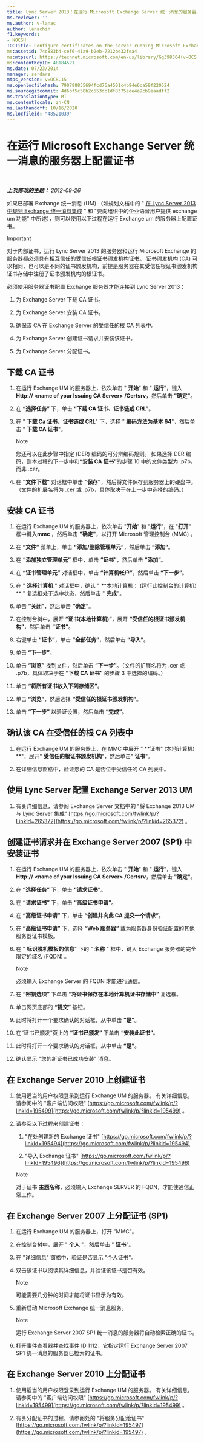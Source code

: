 ```yaml
---
title: Lync Server 2013：在运行 Microsoft Exchange Server 统一消息的服务器上配置证书
ms.reviewer: ''
ms.author: v-lanac
author: lanachin
f1.keywords:
- NOCSH
TOCTitle: Configure certificates on the server running Microsoft Exchange Server Unified Messaging
ms:assetid: 74c883b4-cef6-41a9-b2eb-7212be32fea4
ms:mtpsurl: https://technet.microsoft.com/en-us/library/Gg398564(v=OCS.15)
ms:contentKeyID: 48184521
ms.date: 07/23/2014
manager: serdars
mtps_version: v=OCS.15
ms.openlocfilehash: 790798835694fcd76a4501c4b94e6ca59f220524
ms.sourcegitcommit: 4d6bf5c58b2c553dc1df8375ede4a9cb9eaadff2
ms.translationtype: MT
ms.contentlocale: zh-CN
ms.lasthandoff: 10/16/2020
ms.locfileid: "48521039"
---
```

# <a name="configure-certificates-on-the-server-running-microsoft-exchange-server-unified-messaging"></a>在运行 Microsoft Exchange Server 统一消息的服务器上配置证书

<div data-xmlns="http://www.w3.org/1999/xhtml">

<div class="topic" data-xmlns="http://www.w3.org/1999/xhtml" data-msxsl="urn:schemas-microsoft-com:xslt" data-cs="https://msdn.microsoft.com/">

<div data-asp="https://msdn2.microsoft.com/asp">



</div>

<div id="mainSection">

<div id="mainBody">

<span> </span>

_**上次修改的主题：** 2012-09-26_

如果已部署 Exchange 统一消息 (UM) （如规划文档中的 " [在 Lync Server 2013 中规划 Exchange 统一消息集成](lync-server-2013-planning-for-exchange-unified-messaging-integration.md) " 和 "要向组织中的企业语音用户提供 exchange um 功能" 中所述），则可以使用以下过程在运行 Exchange um 的服务器上配置证书。

<div>


> [!IMPORTANT]  
> 对于内部证书，运行 Lync Server 2013 的服务器和运行 Microsoft Exchange 的服务器都必须具有相互信任的受信任根证书颁发机构证书。 证书颁发机构 (CA) 可以相同，也可以是不同的证书颁发机构，前提是服务器在其受信任根证书颁发机构证书存储中注册了证书颁发机构的根证书。



</div>

必须使用服务器证书配置 Exchange 服务器才能连接到 Lync Server 2013：

1.  为 Exchange Server 下载 CA 证书。

2.  为 Exchange Server 安装 CA 证书。

3.  确保该 CA 在 Exchange Server 的受信任的根 CA 列表中。

4.  为 Exchange Server 创建证书请求并安装该证书。

5.  为 Exchange Server 分配证书。

<div>

## <a name="to-download-the-ca-certificate"></a>下载 CA 证书

1.  在运行 Exchange UM 的服务器上，依次单击 " **开始**" 和 " **运行**"，键入 **Http:// \<name of your Issuing CA Server\> /Certsrv**，然后单击 **"确定"**。

2.  在 **“选择任务”** 下，单击 **“下载 CA 证书、证书链或 CRL”**。

3.  在 " **下载 Ca 证书、证书链或 CRL**" 下，选择 " **编码方法为基本 64**"，然后单击 " **下载 CA 证书**"。
    
    <div>
    

    > [!NOTE]  
    > 您还可以在此步骤中指定 (DER) 编码的可分辨编码规则。 如果选择 DER 编码，则本过程的下一步中和<STRONG>“安装 CA 证书”</STRONG>的步骤 10 中的文件类型为 .p7b，而非 .cer。

    
    </div>

4.  在 **“文件下载”** 对话框中单击 **“保存”**，然后将文件保存到服务器上的硬盘中。（文件的扩展名将为 .cer 或 .p7b，具体取决于在上一步中选择的编码。）

</div>

<div>

## <a name="to-install-the-ca-certificate"></a>安装 CA 证书

1.  在运行 Exchange UM 的服务器上，依次单击 "**开始**" 和 "**运行**"，在 "**打开**" 框中键入**mmc** ，然后单击 **"确定"**，以打开 Microsoft 管理控制台 (MMC) 。

2.  在 **“文件”** 菜单上，单击 **“添加/删除管理单元”**，然后单击 **“添加”**。

3.  在 **“添加独立管理单元”** 框中，单击 **“证书”**，然后单击 **“添加”**。

4.  在 **“证书管理单元”** 对话框中，单击 **“计算机帐户”**，然后单击 **“下一步”**。

5.  在 " **选择计算机** " 对话框中，确认 " **本地计算机： (运行此控制台的计算机) ** " 复选框处于选中状态，然后单击 " **完成**"。

6.  单击 **“关闭”**，然后单击 **“确定”**。

7.  在控制台树中，展开 **“证书(本地计算机)”**，展开 **“受信任的根证书颁发机构”**，然后单击 **“证书”**。

8.  右键单击 **“证书”**，单击 **“全部任务”**，然后单击 **“导入”**。

9.  单击 **“下一步”**。

10. 单击 **“浏览”** 找到文件，然后单击 **“下一步”**。（文件的扩展名将为 .cer 或 .p7b，具体取决于在 **“下载 CA 证书”** 的步骤 3 中选择的编码。）

11. 单击 **“将所有证书放入下列存储区”**。

12. 单击 **“浏览”**，然后选择 **“受信任的根证书颁发机构”**。

13. 单击 **“下一步”** 以验证设置，然后单击 **“完成”**。

</div>

<div>

## <a name="to-verify-that-the-ca-is-in-the-list-of-trusted-root-cas"></a>确认该 CA 在受信任的根 CA 列表中

1.  在运行 Exchange UM 的服务器上，在 MMC 中展开 " **证书" (本地计算机) **"，展开" **受信任的根证书颁发机构**"，然后单击" **证书**"。

2.  在详细信息窗格中，验证您的 CA 是否位于受信任的 CA 列表中。

</div>

<div>

## <a name="to-configure-exchange-server-2013-um-with-lync-server"></a>使用 Lync Server 配置 Exchange Server 2013 UM

1.  有关详细信息，请参阅 Exchange Server 文档中的 "将 Exchange 2013 UM 与 Lync Server 集成" [https://go.microsoft.com/fwlink/p/?LinkId=265372](https://go.microsoft.com/fwlink/p/?linkid=265372) 。

</div>

<div>

## <a name="to-create-a-certificate-request-and-install-the-certificate-on-exchange-server-2007-sp1"></a>创建证书请求并在 Exchange Server 2007 (SP1) 中安装证书

1.  在运行 Exchange UM 的服务器上，依次单击 " **开始**" 和 " **运行**"，键入 **Http:// \<**name of your Issuing CA Server**\> /Certsrv**，然后单击 **"确定"**。

2.  在 **“选择任务”** 下，单击 **“请求证书”**。

3.  在 **“请求证书”** 下，单击 **“高级证书申请”**。

4.  在 **“高级证书申请”** 下，单击 **“创建并向此 CA 提交一个请求”**。

5.  在 **“高级证书申请”** 下，选择 **“Web 服务器”** 或为服务器身份验证配置的其他服务器证书模板。

6.  在 " **标识脱机模板的信息**" 下的 " **名称** " 框中，键入 Exchange 服务器的完全限定的域名 (FQDN) 。
    
    <div>
    

    > [!NOTE]  
    > 必须输入 Exchange Server 的 FQDN 才能进行通信。

    
    </div>

7.  在 **“密钥选项”** 下单击 **“将证书保存在本地计算机证书存储中”** 复选框。

8.  单击网页底部的 **“提交”** 按钮。

9.  此时将打开一个要求确认的对话框，从中单击 **“是”**。

10. 在“证书已颁发”页上的 **“证书已颁发”** 下单击 **“安装此证书”**。

11. 此时将打开一个要求确认的对话框，从中单击 **“是”**。

12. 确认显示 "您的新证书已成功安装" 消息。

</div>

<div>

## <a name="to-create-a-certificate-on-exchange-server-2010"></a>在 Exchange Server 2010 上创建证书

1.  使用适当的用户权限登录到运行 Exchange UM 的服务器。 有关详细信息，请参阅中的 "客户端访问权限" [https://go.microsoft.com/fwlink/p/?linkId=195499](https://go.microsoft.com/fwlink/p/?linkid=195499) 。

2.  请参阅以下过程来创建证书：
    
    1.  "在处创建新的 Exchange 证书" [https://go.microsoft.com/fwlink/p/?linkId=195494](https://go.microsoft.com/fwlink/p/?linkid=195494)
    
    2.  "导入 Exchange 证书" [https://go.microsoft.com/fwlink/p/?linkId=195496](https://go.microsoft.com/fwlink/p/?linkid=195496)
    
    <div>
    

    > [!NOTE]  
    > 对于证书 <STRONG>主题名称</STRONG>，必须输入 Exchange SERVER 的 FQDN，才能使通信正常工作。

    
    </div>

</div>

<div>

## <a name="to-assign-the-certificate-on-exchange-server-2007-sp1"></a>在 Exchange Server 2007 上分配证书 (SP1) 

1.  在运行 Exchange UM 的服务器上，打开 "MMC"。

2.  在控制台树中，展开 " **个人** "，然后单击 " **证书**"。

3.  在 "详细信息" 窗格中，验证是否显示 "个人证书"。

4.  双击该证书以阅读其详细信息，并验证该证书是否有效。
    
    <div>
    

    > [!NOTE]  
    > 可能需要几分钟的时间才能将证书显示为有效。

    
    </div>

5.  重新启动 Microsoft Exchange 统一消息服务。
    
    <div>
    

    > [!NOTE]  
    > 运行 Exchange Server 2007 SP1 统一消息的服务器将自动检索正确的证书。

    
    </div>

6.  打开事件查看器并查找事件 ID 1112，它指定运行 Exchange Server 2007 SP1 统一消息的服务器已检索的证书。

</div>

<div>

## <a name="to-assign-the-certificate-on-exchange-server-2010"></a>在 Exchange Server 2010 上分配证书

1.  使用适当的用户权限登录到运行 Exchange UM 的服务器。 有关详细信息，请参阅中的 "客户端访问权限" [https://go.microsoft.com/fwlink/p/?linkId=195499](https://go.microsoft.com/fwlink/p/?linkid=195499) 。

2.  有关分配证书的过程，请参阅处的 "将服务分配给证书" [https://go.microsoft.com/fwlink/p/?linkId=195497](https://go.microsoft.com/fwlink/p/?linkid=195497) 。

</div>

</div>

<span> </span>

</div>

</div>

</div>

